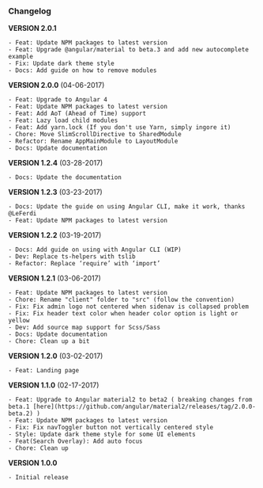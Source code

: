 ### Changelog

**VERSION 2.0.1**

    - Feat: Update NPM packages to latest version
    - Feat: Upgrade @angular/material to beta.3 and add new autocomplete example
    - Fix: Update dark theme style
    - Docs: Add guide on how to remove modules


**VERSION 2.0.0** (04-06-2017)

    - Feat: Upgrade to Angular 4
    - Feat: Update NPM packages to latest version
    - Feat: Add AoT (Ahead of Time) support
    - Feat: Lazy load child modules
    - Feat: Add yarn.lock (If you don't use Yarn, simply ingore it)
    - Chore: Move SlimScrollDirective to SharedModule
    - Refactor: Rename AppMainModule to LayoutModule
    - Docs: Update documentation


**VERSION 1.2.4** (03-28-2017)

    - Docs: Update the documentation

**VERSION 1.2.3** (03-23-2017)

    - Docs: Update the guide on using Angular CLI, make it work, thanks @LeFerdi
    - Feat: Update NPM packages to latest version

**VERSION 1.2.2** (03-19-2017)

    - Docs: Add guide on using with Angular CLI (WIP)
    - Dev: Replace ts-helpers with tslib
    - Refactor: Replace ‘require’ with ‘import’

**VERSION 1.2.1** (03-06-2017)

    - Feat: Update NPM packages to latest version
    - Chore: Rename "client" folder to "src" (follow the convention)
    - Fix: Fix admin logo not centered when sidenav is collapsed problem
    - Fix: Fix header text color when header color option is light or yellow
    - Dev: Add source map support for Scss/Sass
    - Docs: Update documentation
    - Chore: Clean up a bit

**VERSION 1.2.0** (03-02-2017)

    - Feat: Landing page

**VERSION 1.1.0** (02-17-2017)

    - Feat: Upgrade to Angular material2 to beta2 ( breaking changes from beta.1 [here](https://github.com/angular/material2/releases/tag/2.0.0-beta.2) )
    - Feat: Update NPM packages to latest version
    - Fix: Fix navToggler button not vertically centered style
    - Style: Update dark theme style for some UI elements
    - Feat(Search Overlay): Add auto focus
    - Chore: Clean up

**VERSION 1.0.0**

    - Initial release
